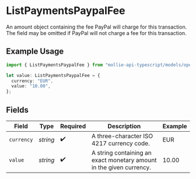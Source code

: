 # ListPaymentsPaypalFee

An amount object containing the fee PayPal will charge for this transaction. The field may be omitted if
PayPal will not charge a fee for this transaction.

## Example Usage

```typescript
import { ListPaymentsPaypalFee } from "mollie-api-typescript/models/operations";

let value: ListPaymentsPaypalFee = {
  currency: "EUR",
  value: "10.00",
};
```

## Fields

| Field                                                               | Type                                                                | Required                                                            | Description                                                         | Example                                                             |
| ------------------------------------------------------------------- | ------------------------------------------------------------------- | ------------------------------------------------------------------- | ------------------------------------------------------------------- | ------------------------------------------------------------------- |
| `currency`                                                          | *string*                                                            | :heavy_check_mark:                                                  | A three-character ISO 4217 currency code.                           | EUR                                                                 |
| `value`                                                             | *string*                                                            | :heavy_check_mark:                                                  | A string containing an exact monetary amount in the given currency. | 10.00                                                               |